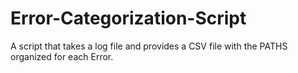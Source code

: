 # Error-Categorization-Script
A script that takes a log file and provides a CSV file with the PATHS organized for each Error.
